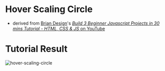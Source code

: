 # Hover Scaling Circle
- derived from [Brian Design](https://twitter.com/briandesignz)'s [*Build 3 Beginner Javascript Projects in 30 mins Tutorial - HTML, CSS & JS* on YouTube](https://youtu.be/mCQ1-iDSnto?t=1759)

# Tutorial Result

![hover-scaling-circle](https://user-images.githubusercontent.com/49591562/173303055-4055a8a7-eb41-4b4b-98aa-9cd3ed7e9a78.gif)
